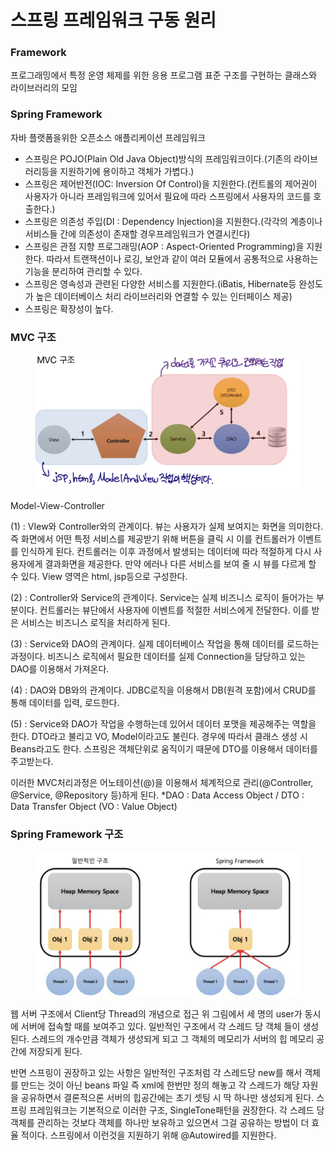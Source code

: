 # 스프링 프레임워크 구동 원리

### Framework&#x20;

프로그래밍에서 특정 운영 체제를 위한 응용 프로그램 표준 구조를 구현하는 클래스와 라이브러리의 모임&#x20;

### Spring Framework&#x20;

자바 플랫폼을위한 오픈소스 애플리케이션 프레임워크

* 스프링은 POJO(Plain Old Java Object)방식의 프레임워크이다.(기존의 라이브러리등을 지원하기에 용이하고 객체가 가볍다.)&#x20;
* 스프링은 제어반전(IOC: Inversion Of Control)을 지원한다.(컨트롤의 제어권이 사용자가 아니라 프레임워크에 있어서 필요에 따라 스프링에서 사용자의 코드를 호출한다.)&#x20;
* 스프링은 의존성 주입(DI : Dependency Injection)을 지원한다.(각각의 계층이나 서비스들 간에 의존성이 존재할 경우프레임워크가 연결시킨다)&#x20;
* 스프링은 관점 지향 프로그래밍(AOP : Aspect-Oriented Programming)을 지원한다. 따라서 트랜잭션이나 로깅, 보안과 같이 여러 모듈에서 공통적으로 사용하는기능을 분리하여 관리할 수 있다.
* &#x20;스프링은 영속성과 관련된 다양한 서비스를 지원한다.(iBatis, Hibernate등 완성도가 높은 데이터베이스 처리 라이브러리와 연결할 수 있는 인터페이스 제공)&#x20;
* 스프링은 확장성이 높다.

### MVC 구조

<figure><img src=".gitbook/assets/9B92196D-DADA-426E-9EFB-06CAADE2251A.jpeg" alt=""><figcaption></figcaption></figure>

Model-View-Controller

(1) : VIew와 Controller와의 관계이다. 뷰는 사용자가 실제 보여지는 화면을 의미한다. 즉 화면에서 어떤 특정 서비스를 제공받기 위해 버튼을 클릭 시 이를 컨트롤러가 이벤트를 인식하게 된다. 컨트롤러는 이후 과정에서 발생되는 데이터에 따라 적절하게 다시 사용자에게 결과화면을 제공한다. 만약 에러나 다른 서비스를 보여 줄 시 뷰를 다르게 할 수 있다. View 영역은 html, jsp등으로 구성한다.

(2) : Controller와 Service의 관계이다. Service는 실제 비즈니스 로직이 들어가는 부분이다. 컨트롤러는 뷰단에서 사용자에 이벤트를 적절한 서비스에게 전달한다. 이를 받은 서비스는 비즈니스 로직을 처리하게 된다.

(3) : Service와 DAO의 관계이다. 실제 데이터베이스 작업을 통해 데이터를 로드하는 과정이다. 비즈니스 로직에서 필요한 데이터를 실제 Connection을 담당하고 있는 DAO를 이용해서 가져온다.

(4) : DAO와 DB와의 관계이다. JDBC로직을 이용해서 DB(원격 포함)에서 CRUD를 통해 데이터를 입력, 로드한다.

(5) : Service와 DAO가 작업을 수행하는데 있어서 데이터 포맷을 제공해주는 역할을 한다. DTO라고 불리고 VO, Model이라고도 불린다. 경우에 따라서 클래스 생성 시 Beans라고도 한다. 스프링은 객체단위로 움직이기 때문에 DTO를 이용해서 데이터를 주고받는다.

이러한 MVC처리과정은 어노테이션(@)을 이용해서 체계적으로 관리(@Controller, @Service, @Repository 등)하게 된다. \*DAO : Data Access Object / DTO : Data Transfer Object (VO : Value Object)



### Spring Framework 구조

<figure><img src=".gitbook/assets/C6D74DD5-1700-49B3-B5FC-3FC71D6E14B6.jpeg" alt=""><figcaption></figcaption></figure>

웹 서버 구조에서 Client당 Thread의 개념으로 접근 위 그림에서 세 명의 user가 동시에 서버에 접속할 때를 보여주고 있다. 일반적인 구조에서 각 스레드 당 객체 들이 생성된다. 스레드의 개수만큼 객체가 생성되게 되고 그 객체의 메모리가 서버의 힙 메모리 공간에 저장되게 된다.

반면 스프링이 권장하고 있는 사항은 일반적인 구조처럼 각 스레드당 new를 해서 객체를 만드는 것이 아닌 beans 파일 즉 xml에 한번만 정의 해놓고 각 스레드가 해당 자원을 공유하면서 결론적으론 서버의 힙공간에는 초기 셋팅 시 딱 하나만 생성되게 된다. 스프링 프레임워크는 기본적으로 이러한 구조, SingleTone패턴을 권장한다. 각 스레드 당 객체를 관리하는 것보다 객체를 하나만 보유하고 있으면서 그걸 공유하는 방법이 더 효율 적이다. 스프링에서 이런것을 지원하기 위해 @Autowired를 지원한다.
